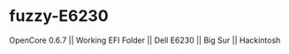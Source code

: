# fuzzy-E6230
OpenCore 0.6.7   ||    Working EFI Folder    ||    Dell E6230   ||    Big Sur   ||   Hackintosh
